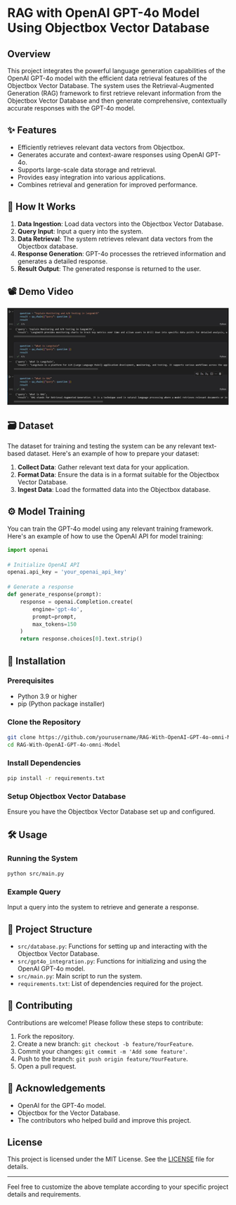 # RAG with OpenAI GPT-4o Model Using Objectbox Vector Database

## Overview
This project integrates the powerful language generation capabilities of the OpenAI GPT-4o model with the efficient data retrieval features of the Objectbox Vector Database. The system uses the Retrieval-Augmented Generation (RAG) framework to first retrieve relevant information from the Objectbox Vector Database and then generate comprehensive, contextually accurate responses with the GPT-4o model.

## ✨ Features
- Efficiently retrieves relevant data vectors from Objectbox.
- Generates accurate and context-aware responses using OpenAI GPT-4o.
- Supports large-scale data storage and retrieval.
- Provides easy integration into various applications.
- Combines retrieval and generation for improved performance.

## 🧠 How It Works
1. **Data Ingestion**: Load data vectors into the Objectbox Vector Database.
2. **Query Input**: Input a query into the system.
3. **Data Retrieval**: The system retrieves relevant data vectors from the Objectbox database.
4. **Response Generation**: GPT-4o processes the retrieved information and generates a detailed response.
5. **Result Output**: The generated response is returned to the user.

## 📽️ Demo Video

![Demo](Capture.JPG)

## 🗃️ Dataset

The dataset for training and testing the system can be any relevant text-based dataset. Here's an example of how to prepare your dataset:

1. **Collect Data**: Gather relevant text data for your application.
2. **Format Data**: Ensure the data is in a format suitable for the Objectbox Vector Database.
3. **Ingest Data**: Load the formatted data into the Objectbox database.

## ⚙️ Model Training

You can train the GPT-4o model using any relevant training framework. Here's an example of how to use the OpenAI API for model training:

```python
import openai

# Initialize OpenAI API
openai.api_key = 'your_openai_api_key'

# Generate a response
def generate_response(prompt):
    response = openai.Completion.create(
        engine='gpt-4o',
        prompt=prompt,
        max_tokens=150
    )
    return response.choices[0].text.strip()
```

## 🚀 Installation

### Prerequisites
- Python 3.9 or higher
- pip (Python package installer)

### Clone the Repository
```bash
git clone https://github.com/yourusername/RAG-With-OpenAI-GPT-4o-omni-Model.git
cd RAG-With-OpenAI-GPT-4o-omni-Model
```

### Install Dependencies
```bash
pip install -r requirements.txt
```

### Setup Objectbox Vector Database
Ensure you have the Objectbox Vector Database set up and configured.

## 🛠️ Usage

### Running the System
```bash
python src/main.py
```

### Example Query
Input a query into the system to retrieve and generate a response.

## 📂 Project Structure
- `src/database.py`: Functions for setting up and interacting with the Objectbox Vector Database.
- `src/gpt4o_integration.py`: Functions for initializing and using the OpenAI GPT-4o model.
- `src/main.py`: Main script to run the system.
- `requirements.txt`: List of dependencies required for the project.

## 🤝 Contributing

Contributions are welcome! Please follow these steps to contribute:

1. Fork the repository.
2. Create a new branch: `git checkout -b feature/YourFeature`.
3. Commit your changes: `git commit -m 'Add some feature'`.
4. Push to the branch: `git push origin feature/YourFeature`.
5. Open a pull request.

## 🙏 Acknowledgements
- OpenAI for the GPT-4o model.
- Objectbox for the Vector Database.
- The contributors who helped build and improve this project.

## License

This project is licensed under the MIT License. See the [LICENSE](LICENSE) file for details.

---

Feel free to customize the above template according to your specific project details and requirements.
